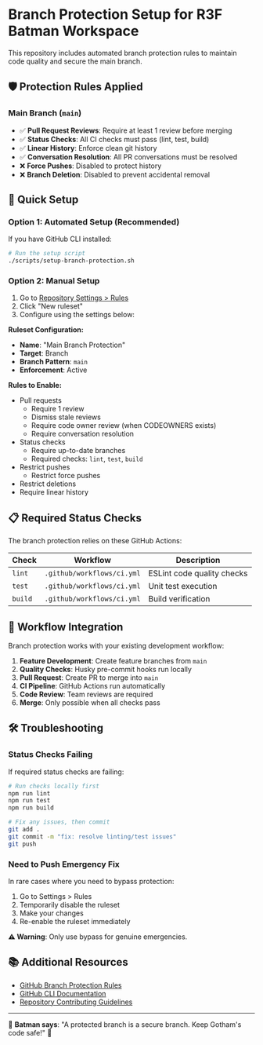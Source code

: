 # Branch Protection Setup for R3F Batman Workspace

This repository includes automated branch protection rules to maintain code quality and secure the main branch.

## 🛡️ Protection Rules Applied

### Main Branch (`main`)

- ✅ **Pull Request Reviews**: Require at least 1 review before merging
- ✅ **Status Checks**: All CI checks must pass (lint, test, build)
- ✅ **Linear History**: Enforce clean git history
- ✅ **Conversation Resolution**: All PR conversations must be resolved
- ❌ **Force Pushes**: Disabled to protect history
- ❌ **Branch Deletion**: Disabled to prevent accidental removal

## 🚀 Quick Setup

### Option 1: Automated Setup (Recommended)

If you have GitHub CLI installed:

```bash
# Run the setup script
./scripts/setup-branch-protection.sh
```

### Option 2: Manual Setup

1. Go to [Repository Settings > Rules](https://github.com/michael-mpj/r3f-batman-workspace/settings/rules)
2. Click "New ruleset"
3. Configure using the settings below:

**Ruleset Configuration:**
- **Name**: "Main Branch Protection"
- **Target**: Branch
- **Branch Pattern**: `main`
- **Enforcement**: Active

**Rules to Enable:**
- Pull requests
  - Require 1 review
  - Dismiss stale reviews
  - Require code owner review (when CODEOWNERS exists)
  - Require conversation resolution
- Status checks
  - Require up-to-date branches
  - Required checks: `lint`, `test`, `build`
- Restrict pushes
  - Restrict force pushes
- Restrict deletions
- Require linear history

## 📋 Required Status Checks

The branch protection relies on these GitHub Actions:

| Check | Workflow | Description |
|-------|----------|-------------|
| `lint` | `.github/workflows/ci.yml` | ESLint code quality checks |
| `test` | `.github/workflows/ci.yml` | Unit test execution |
| `build` | `.github/workflows/ci.yml` | Build verification |

## 🔄 Workflow Integration

Branch protection works with your existing development workflow:

1. **Feature Development**: Create feature branches from `main`
2. **Quality Checks**: Husky pre-commit hooks run locally
3. **Pull Request**: Create PR to merge into `main`
4. **CI Pipeline**: GitHub Actions run automatically
5. **Code Review**: Team reviews are required
6. **Merge**: Only possible when all checks pass

## 🛠️ Troubleshooting

### Status Checks Failing

If required status checks are failing:

```bash
# Run checks locally first
npm run lint
npm run test  
npm run build

# Fix any issues, then commit
git add .
git commit -m "fix: resolve linting/test issues"
git push
```

### Need to Push Emergency Fix

In rare cases where you need to bypass protection:

1. Go to Settings > Rules
2. Temporarily disable the ruleset
3. Make your changes
4. Re-enable the ruleset immediately

**⚠️ Warning**: Only use bypass for genuine emergencies.

## 📚 Additional Resources

- [GitHub Branch Protection Rules](https://docs.github.com/en/repositories/configuring-branches-and-merges-in-your-repository/managing-rulesets/about-rulesets)
- [GitHub CLI Documentation](https://cli.github.com/manual/)
- [Repository Contributing Guidelines](../.github/CONTRIBUTING.md)

---

🦇 **Batman says**: "A protected branch is a secure branch. Keep Gotham's code safe!" 🌃
